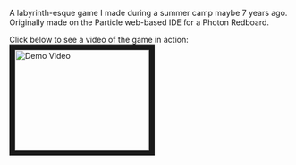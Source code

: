 A labyrinth-esque game I made during a summer camp maybe 7 years ago. Originally made on the Particle web-based IDE for a Photon Redboard.

Click below to see a video of the game in action:
<a href="http://www.youtube.com/watch?feature=player_embedded&v=2ruakzaz_Jg
" target="_blank"><img src="http://img.youtube.com/vi/2ruakzaz_Jg/0.jpg" 
alt="Demo Video" width="240" height="180" border="10" /></a>
